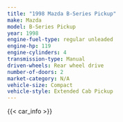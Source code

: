 ```yaml
---
title: "1998 Mazda B-Series Pickup"
make: Mazda
model: B-Series Pickup
year: 1998
engine-fuel-type: regular unleaded
engine-hp: 119
engine-cylinders: 4
transmission-type: Manual
driven-wheels: Rear wheel drive
number-of-doors: 2
market-category: N/A
vehicle-size: Compact
vehicle-style: Extended Cab Pickup
---
```


{{< car_info >}}
